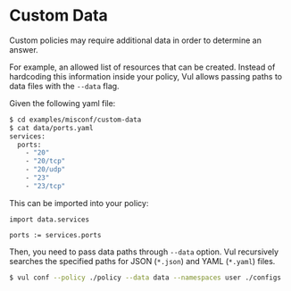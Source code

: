 # Custom Data

Custom policies may require additional data in order to determine an answer.

For example, an allowed list of resources that can be created. 
Instead of hardcoding this information inside your policy, Vul allows passing paths to data files with the `--data` flag.

Given the following yaml file:

```bash
$ cd examples/misconf/custom-data
$ cat data/ports.yaml                                                                                                                                                                      [~/src/github.com/khulnasoft-lab/vul/examples/misconf/custom-data]
services:
  ports:
    - "20"
    - "20/tcp"
    - "20/udp"
    - "23"
    - "23/tcp"
```

This can be imported into your policy:

```rego
import data.services

ports := services.ports
```

Then, you need to pass data paths through `--data` option.
Vul recursively searches the specified paths for JSON (`*.json`) and YAML (`*.yaml`) files.

```bash
$ vul conf --policy ./policy --data data --namespaces user ./configs
```